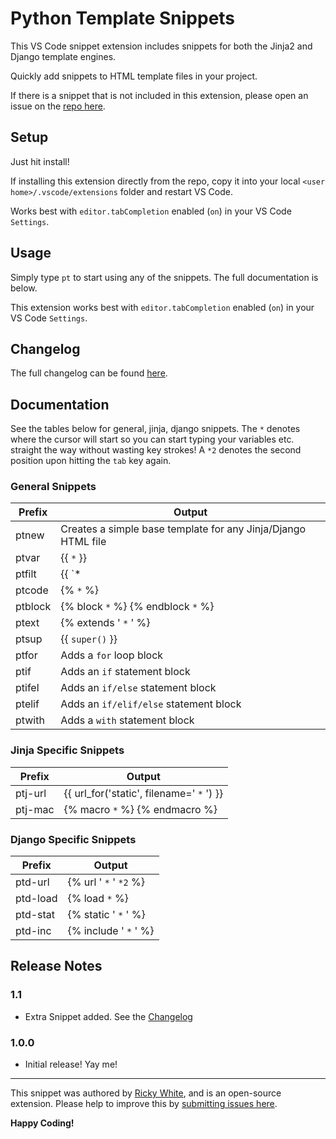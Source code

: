 # Python Template Snippets

This VS Code snippet extension includes snippets for both the Jinja2 and Django template engines.

Quickly add snippets to HTML template files in your project. 

If there is a snippet that is not included in this extension, please open an issue on the [repo here](https://github.com/EndlessTrax/python-template-snippets).

## Setup

Just hit install!

If installing this extension directly from the repo, copy it into your local `<user home>/.vscode/extensions` folder and restart VS Code.

Works best with `editor.tabCompletion` enabled (`on`) in your VS Code `Settings`.

## Usage

Simply type `pt` to start using any of the snippets. The full documentation is below.

This extension works best with `editor.tabCompletion` enabled (`on`) in your VS Code `Settings`.

## Changelog

The full changelog can be found [here](CHANGELOG.md).

## Documentation

See the tables below for general, jinja, django snippets. The `*` denotes where the cursor will start so you can start typing your variables etc. straight the way without wasting key strokes! A `*2` denotes the second position upon hitting the `tab` key again.

### General Snippets

Prefix | Output
-------|-------
ptnew | Creates a simple base template for any Jinja/Django HTML file
ptvar | {{ `*` }}
ptfilt | {{ `* | *2` }}
ptcode | {% `*` %}
ptblock | {% block `*` %} {% endblock `*` %}
ptext | {% extends ' `*` ' %}
ptsup | {{ `super()` }}
ptfor | Adds a `for` loop block
ptif | Adds an `if` statement block
ptifel | Adds an `if/else` statement block
ptelif | Adds an `if/elif/else` statement block
ptwith | Adds a `with` statement block

### Jinja Specific Snippets

Prefix | Output
-------|-------
ptj-url | {{ url_for('static', filename=' `*` ') }}
ptj-mac | {% macro `*` %} {% endmacro %}

### Django Specific Snippets

Prefix | Output
-------|-------
ptd-url | {% url ' `*` ' `*2` %}
ptd-load | {% load `*` %}
ptd-stat | {% static ' `*` ' %}
ptd-inc | {% include ' `*` ' %}

## Release Notes

### 1.1

- Extra Snippet added. See the [Changelog](https://github.com/EndlessTrax/python-template-snippets/blob/master/CHANGELOG.md)

### 1.0.0

- Initial release! Yay me!

---

This snippet was authored by [Ricky White](https://rickywhite.net/), and is an open-source extension. Please help to improve this by [submitting issues here](https://github.com/EndlessTrax/python-template-snippets/issues).

**Happy Coding!**
